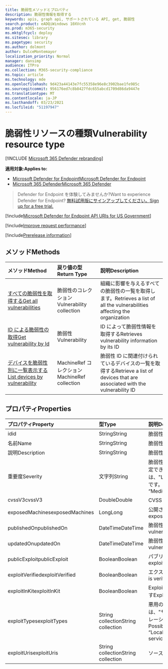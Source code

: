```yaml
---
title: 脆弱性メソッドとプロパティ
description: 脆弱性情報を取得する
keywords: apis, graph api, サポートされている API, get, 脆弱性
search.product: eADQiWindows 10XVcnh
ms.prod: m365-security
ms.mktglfcycl: deploy
ms.sitesec: library
ms.pagetype: security
ms.author: dolmont
author: DulceMontemayor
localization_priority: Normal
manager: dansimp
audience: ITPro
ms.collection: M365-security-compliance
ms.topic: article
ms.technology: mde
ms.openlocfilehash: 9d423a44143e7fc55358e96e8c3902bae1fe985c
ms.sourcegitcommit: 956176ed7c8b8427fdc655abcd1709d86da9447e
ms.translationtype: MT
ms.contentlocale: ja-JP
ms.lasthandoff: 03/23/2021
ms.locfileid: "51197947"
---
```

# <a name="vulnerability-resource-type"></a><span data-ttu-id="aefff-104">脆弱性リソースの種類</span><span class="sxs-lookup"><span data-stu-id="aefff-104">Vulnerability resource type</span></span>

[!INCLUDE [Microsoft 365 Defender rebranding](../../includes/microsoft-defender.md)]


<span data-ttu-id="aefff-105">**適用対象:**</span><span class="sxs-lookup"><span data-stu-id="aefff-105">**Applies to:**</span></span>
- [<span data-ttu-id="aefff-106">Microsoft Defender for Endpoint</span><span class="sxs-lookup"><span data-stu-id="aefff-106">Microsoft Defender for Endpoint</span></span>](https://go.microsoft.com/fwlink/?linkid=2154037)
- [<span data-ttu-id="aefff-107">Microsoft 365 Defender</span><span class="sxs-lookup"><span data-stu-id="aefff-107">Microsoft 365 Defender</span></span>](https://go.microsoft.com/fwlink/?linkid=2118804)

> <span data-ttu-id="aefff-108">Defender for Endpoint を体験してみませんか?</span><span class="sxs-lookup"><span data-stu-id="aefff-108">Want to experience Defender for Endpoint?</span></span> [<span data-ttu-id="aefff-109">無料試用版にサインアップしてください。</span><span class="sxs-lookup"><span data-stu-id="aefff-109">Sign up for a free trial.</span></span>](https://www.microsoft.com/microsoft-365/windows/microsoft-defender-atp?ocid=docs-wdatp-pullalerts-abovefoldlink) 

[!include[Microsoft Defender for Endpoint API URIs for US Government](../../includes/microsoft-defender-api-usgov.md)]

[!include[Improve request performance](../../includes/improve-request-performance.md)]


[!include[Prerelease information](../../includes/prerelease.md)]

## <a name="methods"></a><span data-ttu-id="aefff-110">メソッド</span><span class="sxs-lookup"><span data-stu-id="aefff-110">Methods</span></span>
<span data-ttu-id="aefff-111">メソッド</span><span class="sxs-lookup"><span data-stu-id="aefff-111">Method</span></span> |<span data-ttu-id="aefff-112">戻り値の型</span><span class="sxs-lookup"><span data-stu-id="aefff-112">Return Type</span></span> |<span data-ttu-id="aefff-113">説明</span><span class="sxs-lookup"><span data-stu-id="aefff-113">Description</span></span>
:---|:---|:---
[<span data-ttu-id="aefff-114">すべての脆弱性を取得する</span><span class="sxs-lookup"><span data-stu-id="aefff-114">Get all vulnerabilities</span></span>](get-all-vulnerabilities.md) | <span data-ttu-id="aefff-115">脆弱性のコレクション</span><span class="sxs-lookup"><span data-stu-id="aefff-115">Vulnerability collection</span></span> | <span data-ttu-id="aefff-116">組織に影響を与えるすべての脆弱性の一覧を取得します。</span><span class="sxs-lookup"><span data-stu-id="aefff-116">Retrieves a list of all the vulnerabilities affecting the organization</span></span>
[<span data-ttu-id="aefff-117">ID による脆弱性の取得</span><span class="sxs-lookup"><span data-stu-id="aefff-117">Get vulnerability by Id</span></span>](get-vulnerability-by-id.md) | <span data-ttu-id="aefff-118">脆弱性</span><span class="sxs-lookup"><span data-stu-id="aefff-118">Vulnerability</span></span> | <span data-ttu-id="aefff-119">ID によって脆弱性情報を取得する</span><span class="sxs-lookup"><span data-stu-id="aefff-119">Retrieves vulnerability information by its ID</span></span>
[<span data-ttu-id="aefff-120">デバイスを脆弱性別に一覧表示する</span><span class="sxs-lookup"><span data-stu-id="aefff-120">List devices by vulnerability</span></span>](get-machines-by-vulnerability.md)| <span data-ttu-id="aefff-121">MachineRef コレクション</span><span class="sxs-lookup"><span data-stu-id="aefff-121">MachineRef collection</span></span> | <span data-ttu-id="aefff-122">脆弱性 ID に関連付けられているデバイスの一覧を取得する</span><span class="sxs-lookup"><span data-stu-id="aefff-122">Retrieve a list of devices that are associated with the vulnerability ID</span></span> 


## <a name="properties"></a><span data-ttu-id="aefff-123">プロパティ</span><span class="sxs-lookup"><span data-stu-id="aefff-123">Properties</span></span>
<span data-ttu-id="aefff-124">プロパティ</span><span class="sxs-lookup"><span data-stu-id="aefff-124">Property</span></span> |  <span data-ttu-id="aefff-125">型</span><span class="sxs-lookup"><span data-stu-id="aefff-125">Type</span></span>    |   <span data-ttu-id="aefff-126">説明</span><span class="sxs-lookup"><span data-stu-id="aefff-126">Description</span></span>
:---|:---|:---
<span data-ttu-id="aefff-127">id</span><span class="sxs-lookup"><span data-stu-id="aefff-127">id</span></span> | <span data-ttu-id="aefff-128">String</span><span class="sxs-lookup"><span data-stu-id="aefff-128">String</span></span> | <span data-ttu-id="aefff-129">脆弱性 ID</span><span class="sxs-lookup"><span data-stu-id="aefff-129">Vulnerability ID</span></span>
<span data-ttu-id="aefff-130">名前</span><span class="sxs-lookup"><span data-stu-id="aefff-130">Name</span></span> | <span data-ttu-id="aefff-131">String</span><span class="sxs-lookup"><span data-stu-id="aefff-131">String</span></span> | <span data-ttu-id="aefff-132">脆弱性のタイトル</span><span class="sxs-lookup"><span data-stu-id="aefff-132">Vulnerability title</span></span>
<span data-ttu-id="aefff-133">説明</span><span class="sxs-lookup"><span data-stu-id="aefff-133">Description</span></span> | <span data-ttu-id="aefff-134">String</span><span class="sxs-lookup"><span data-stu-id="aefff-134">String</span></span> | <span data-ttu-id="aefff-135">脆弱性の説明</span><span class="sxs-lookup"><span data-stu-id="aefff-135">Vulnerability description</span></span> 
<span data-ttu-id="aefff-136">重要度</span><span class="sxs-lookup"><span data-stu-id="aefff-136">Severity</span></span> | <span data-ttu-id="aefff-137">文字列</span><span class="sxs-lookup"><span data-stu-id="aefff-137">String</span></span> | <span data-ttu-id="aefff-138">脆弱性の重大度。</span><span class="sxs-lookup"><span data-stu-id="aefff-138">Vulnerability Severity.</span></span> <span data-ttu-id="aefff-139">指定できる値は、"Low"、"Medium"、"High"、"Critical" です。</span><span class="sxs-lookup"><span data-stu-id="aefff-139">Possible values are: “Low”, “Medium”, “High”, “Critical”</span></span>
<span data-ttu-id="aefff-140">cvssV3</span><span class="sxs-lookup"><span data-stu-id="aefff-140">cvssV3</span></span> | <span data-ttu-id="aefff-141">Double</span><span class="sxs-lookup"><span data-stu-id="aefff-141">Double</span></span> | <span data-ttu-id="aefff-142">CVSS v3 スコア</span><span class="sxs-lookup"><span data-stu-id="aefff-142">CVSS v3 score</span></span>
<span data-ttu-id="aefff-143">exposedMachines</span><span class="sxs-lookup"><span data-stu-id="aefff-143">exposedMachines</span></span> | <span data-ttu-id="aefff-144">Long</span><span class="sxs-lookup"><span data-stu-id="aefff-144">Long</span></span> | <span data-ttu-id="aefff-145">公開されているデバイスの数</span><span class="sxs-lookup"><span data-stu-id="aefff-145">Number of exposed devices</span></span>
<span data-ttu-id="aefff-146">publishedOn</span><span class="sxs-lookup"><span data-stu-id="aefff-146">publishedOn</span></span> | <span data-ttu-id="aefff-147">DateTime</span><span class="sxs-lookup"><span data-stu-id="aefff-147">DateTime</span></span> | <span data-ttu-id="aefff-148">脆弱性が公開された日付</span><span class="sxs-lookup"><span data-stu-id="aefff-148">Date when vulnerability was published</span></span>
<span data-ttu-id="aefff-149">updatedOn</span><span class="sxs-lookup"><span data-stu-id="aefff-149">updatedOn</span></span> | <span data-ttu-id="aefff-150">DateTime</span><span class="sxs-lookup"><span data-stu-id="aefff-150">DateTime</span></span> | <span data-ttu-id="aefff-151">脆弱性が更新された日付</span><span class="sxs-lookup"><span data-stu-id="aefff-151">Date when vulnerability was updated</span></span>
<span data-ttu-id="aefff-152">publicExploit</span><span class="sxs-lookup"><span data-stu-id="aefff-152">publicExploit</span></span> | <span data-ttu-id="aefff-153">Boolean</span><span class="sxs-lookup"><span data-stu-id="aefff-153">Boolean</span></span> | <span data-ttu-id="aefff-154">パブリックエクスプロイトが存在する</span><span class="sxs-lookup"><span data-stu-id="aefff-154">Public exploit exists</span></span> 
<span data-ttu-id="aefff-155">exploitVerified</span><span class="sxs-lookup"><span data-stu-id="aefff-155">exploitVerified</span></span> | <span data-ttu-id="aefff-156">Boolean</span><span class="sxs-lookup"><span data-stu-id="aefff-156">Boolean</span></span> | <span data-ttu-id="aefff-157">エクスプロイトが動作する確認済み</span><span class="sxs-lookup"><span data-stu-id="aefff-157">Exploit is verified to work</span></span>
<span data-ttu-id="aefff-158">exploitInKit</span><span class="sxs-lookup"><span data-stu-id="aefff-158">exploitInKit</span></span> | <span data-ttu-id="aefff-159">Boolean</span><span class="sxs-lookup"><span data-stu-id="aefff-159">Boolean</span></span> | <span data-ttu-id="aefff-160">Exploit は、エクスプロイト キットの一部です</span><span class="sxs-lookup"><span data-stu-id="aefff-160">Exploit is part of an exploit kit</span></span>
<span data-ttu-id="aefff-161">exploitTypes</span><span class="sxs-lookup"><span data-stu-id="aefff-161">exploitTypes</span></span> | <span data-ttu-id="aefff-162">String collection</span><span class="sxs-lookup"><span data-stu-id="aefff-162">String collection</span></span> | <span data-ttu-id="aefff-163">悪用の影響。</span><span class="sxs-lookup"><span data-stu-id="aefff-163">Exploit impact.</span></span> <span data-ttu-id="aefff-164">指定できる値は、"サービス拒否"、"ローカル特権エスカレーション"、"サービス拒否" です。</span><span class="sxs-lookup"><span data-stu-id="aefff-164">Possible values are: “Denial of service”, “Local privilege escalation”, “Denial of service”</span></span>
<span data-ttu-id="aefff-165">exploitUris</span><span class="sxs-lookup"><span data-stu-id="aefff-165">exploitUris</span></span> | <span data-ttu-id="aefff-166">String collection</span><span class="sxs-lookup"><span data-stu-id="aefff-166">String collection</span></span> | <span data-ttu-id="aefff-167">ソース URL の悪用</span><span class="sxs-lookup"><span data-stu-id="aefff-167">Exploit source URLs</span></span>
